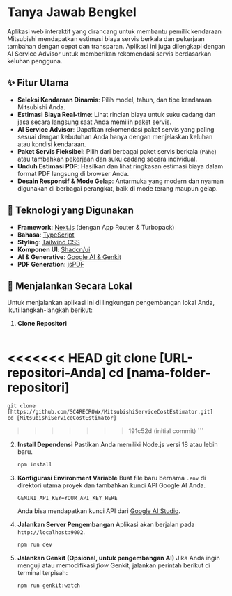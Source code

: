 # Tanya Jawab Bengkel

Aplikasi web interaktif yang dirancang untuk membantu pemilik kendaraan Mitsubishi mendapatkan estimasi biaya servis berkala dan pekerjaan tambahan dengan cepat dan transparan. Aplikasi ini juga dilengkapi dengan AI Service Advisor untuk memberikan rekomendasi servis berdasarkan keluhan pengguna.

## ✨ Fitur Utama

- **Seleksi Kendaraan Dinamis**: Pilih model, tahun, dan tipe kendaraan Mitsubishi Anda.
- **Estimasi Biaya Real-time**: Lihat rincian biaya untuk suku cadang dan jasa secara langsung saat Anda memilih paket servis.
- **AI Service Advisor**: Dapatkan rekomendasi paket servis yang paling sesuai dengan kebutuhan Anda hanya dengan menjelaskan keluhan atau kondisi kendaraan.
- **Paket Servis Fleksibel**: Pilih dari berbagai paket servis berkala (`Pahe`) atau tambahkan pekerjaan dan suku cadang secara individual.
- **Unduh Estimasi PDF**: Hasilkan dan lihat ringkasan estimasi biaya dalam format PDF langsung di browser Anda.
- **Desain Responsif & Mode Gelap**: Antarmuka yang modern dan nyaman digunakan di berbagai perangkat, baik di mode terang maupun gelap.

## 🚀 Teknologi yang Digunakan

- **Framework**: [Next.js](https://nextjs.org/) (dengan App Router & Turbopack)
- **Bahasa**: [TypeScript](https://www.typescriptlang.org/)
- **Styling**: [Tailwind CSS](https://tailwindcss.com/)
- **Komponen UI**: [Shadcn/ui](https://ui.shadcn.com/)
- **AI & Generative**: [Google AI & Genkit](https://firebase.google.com/docs/genkit)
- **PDF Generation**: [jsPDF](https://github.com/parallax/jsPDF)

## 🔧 Menjalankan Secara Lokal

Untuk menjalankan aplikasi ini di lingkungan pengembangan lokal Anda, ikuti langkah-langkah berikut:

1.  **Clone Repositori**
    ```bash
<<<<<<< HEAD
    git clone [URL-repositori-Anda]
    cd [nama-folder-repositori]
=======
    git clone [https://github.com/SC4RECROWx/MitsubishiServiceCostEstimator.git]
    cd [MitsubishiServiceCostEstimator]
>>>>>>> 191c52d (initial commit)
    ```

2.  **Install Dependensi**
    Pastikan Anda memiliki Node.js versi 18 atau lebih baru.
    ```bash
    npm install
    ```

3.  **Konfigurasi Environment Variable**
    Buat file baru bernama `.env` di direktori utama proyek dan tambahkan kunci API Google AI Anda.
    ```
    GEMINI_API_KEY=YOUR_API_KEY_HERE
    ```
    Anda bisa mendapatkan kunci API dari [Google AI Studio](https://aistudio.google.com/app/apikey).

4.  **Jalankan Server Pengembangan**
    Aplikasi akan berjalan pada `http://localhost:9002`.
    ```bash
    npm run dev
    ```

5.  **Jalankan Genkit (Opsional, untuk pengembangan AI)**
    Jika Anda ingin menguji atau memodifikasi *flow* Genkit, jalankan perintah berikut di terminal terpisah:
    ```bash
    npm run genkit:watch
    ```
